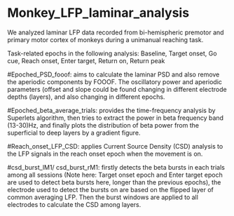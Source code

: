 # Monkey_LFP_laminar_analysis
We analyzed laminar LFP data recorded from bi-hemispheric premotor and primary motor cortex of monkeys during a unimanual reaching task.

Task-related epochs in the following analysis: Baseline, Target onset, Go cue, Reach onset, Enter target, Return on, Return peak

#Epoched_PSD_fooof: aims to calculate the laminar PSD and also remove the aperiodic components by FOOOF. The oscillatory power and aperiodic parameters (offset and slope could be found changing in different electrode depths (layers), and also changing in different epochs.

#Epoched_beta_average_trials: provides the time-frequency analysis by Superlets algorithm, then tries to extract the power in beta frequency band (13-30)Hz, and finally plots the distribution of beta power from the superficial to deep layers by a gradient figure.

#Reach_onset_LFP_CSD: applies Current Source Density (CSD) analysis to the LFP signals in the reach onset epoch when the movement is on.

#csd_burst_lM1/ csd_burst_rM1: firstly detects the beta bursts in each trials among all sessions (Note here: Target onset epoch and Enter target epoch are used to detect beta bursts here, longer than the previous epochs), the electrode used to detect the bursts on are based on the flipped layer of common averaging LFP. Then the burst windows are applied to all electrodes to calculate the CSD among layers.
